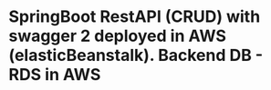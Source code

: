 # SpringBoot RestAPI (CRUD) with swagger 2 deployed in AWS (elasticBeanstalk). Backend DB - RDS in AWS
